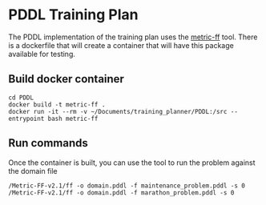 # PDDL Training Plan

The PDDL implementation of the training plan uses the [metric-ff](https://fai.cs.uni-saarland.de/hoffmann/metric-ff.html) tool. There is a dockerfile that will create a container that will have this package available for testing.

## Build docker container
```
cd PDDL
docker build -t metric-ff .
docker run -it --rm -v ~/Documents/training_planner/PDDL:/src --entrypoint bash metric-ff
```

## Run commands
Once the container is built, you can use the tool to run the problem against the domain file

```
/Metric-FF-v2.1/ff -o domain.pddl -f maintenance_problem.pddl -s 0
/Metric-FF-v2.1/ff -o domain.pddl -f marathon_problem.pddl -s 0
```

